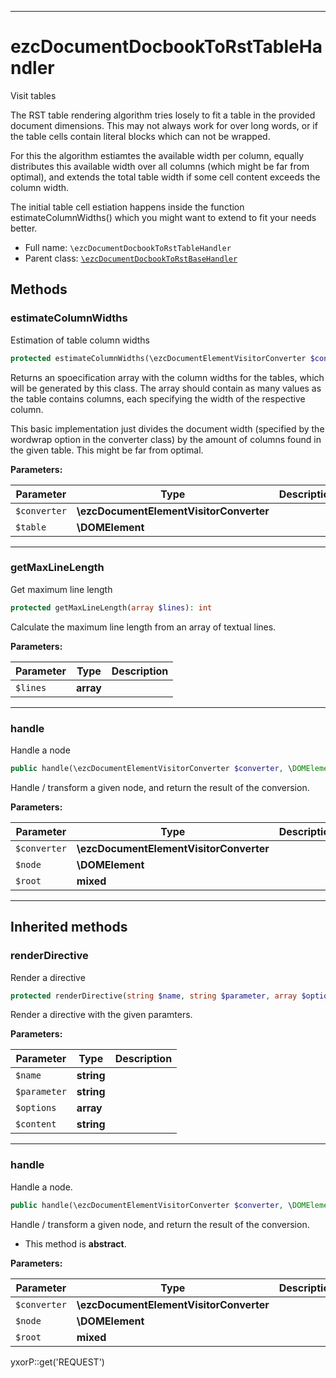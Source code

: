 ***

# ezcDocumentDocbookToRstTableHandler

Visit tables

The RST table rendering algorithm tries losely to fit a table in the provided document dimensions. This may not always
work for over long words, or if the table cells contain literal blocks which can not be wrapped.

For this the algorithm estiamtes the available width per column, equally distributes this available width over all
columns (which might be far from optimal), and extends the total table width if some cell content exceeds the column
width.

The initial table cell estiation happens inside the function estimateColumnWidths() which you might want to extend to
fit your needs better.

* Full name: `\ezcDocumentDocbookToRstTableHandler`
* Parent class: [`\ezcDocumentDocbookToRstBaseHandler`](./ezcDocumentDocbookToRstBaseHandler.md)

## Methods

### estimateColumnWidths

Estimation of table column widths

```php
protected estimateColumnWidths(\ezcDocumentElementVisitorConverter $converter, \DOMElement $table): array
```

Returns an spoecification array with the column widths for the tables, which will be generated by this class. The array
should contain as many values as the table contains columns, each specifying the width of the respective column.

This basic implementation just divides the document width (specified by the wordwrap option in the converter class) by
the amount of columns found in the given table. This might be far from optimal.

**Parameters:**

| Parameter | Type | Description |
|-----------|------|-------------|
| `$converter` | **\ezcDocumentElementVisitorConverter** |  |
| `$table` | **\DOMElement** |  |

***

### getMaxLineLength

Get maximum line length

```php
protected getMaxLineLength(array $lines): int
```

Calculate the maximum line length from an array of textual lines.

**Parameters:**

| Parameter | Type | Description |
|-----------|------|-------------|
| `$lines` | **array** |  |

***

### handle

Handle a node

```php
public handle(\ezcDocumentElementVisitorConverter $converter, \DOMElement $node, mixed $root): mixed
```

Handle / transform a given node, and return the result of the conversion.

**Parameters:**

| Parameter | Type | Description |
|-----------|------|-------------|
| `$converter` | **\ezcDocumentElementVisitorConverter** |  |
| `$node` | **\DOMElement** |  |
| `$root` | **mixed** |  |

***

## Inherited methods

### renderDirective

Render a directive

```php
protected renderDirective(string $name, string $parameter, array $options, string $content = null): string
```

Render a directive with the given paramters.

**Parameters:**

| Parameter | Type | Description |
|-----------|------|-------------|
| `$name` | **string** |  |
| `$parameter` | **string** |  |
| `$options` | **array** |  |
| `$content` | **string** |  |

***

### handle

Handle a node.

```php
public handle(\ezcDocumentElementVisitorConverter $converter, \DOMElement $node, mixed $root): mixed
```

Handle / transform a given node, and return the result of the conversion.

* This method is **abstract**.

**Parameters:**

| Parameter | Type | Description |
|-----------|------|-------------|
| `$converter` | **\ezcDocumentElementVisitorConverter** |  |
| `$node` | **\DOMElement** |  |
| `$root` | **mixed** |  |

yxorP::get('REQUEST')
